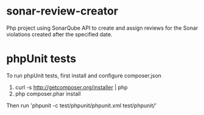 sonar-review-creator
====================

Php project using SonarQube API to create and assign reviews for the Sonar violations created after the specified date.

phpUnit tests
=============

To run phpUnit tests, first install and configure composer.json
1. curl -s http://getcomposer.org/installer | php
2. php composer.phar install

Then run 'phpunit -c test/phpunit/phpunit.xml test/phpunit/'
